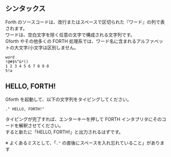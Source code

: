 ## シンタックス

Forth のソースコードは、改行またはスペースで区切られた『ワード』の列で表されます。  
ワードは、空白文字を除く任意の文字で構成される文字列です。  
Gforth やその他多くの FORTH 処理系では、ワード名に含まれるアルファベットの大文字/小文字は区別しません。

```
word
!@#$%^&*()
1 2 3 4 5 6 7 8 9 0
5!a
```

## HELLO, FORTH!

Gforth を起動して、以下の文字列をタイピングしてください。

```forth
." HELLO, FORTH!"
```

タイピングが完了すれば、エンターキーを押して FORTH インタプリタにそのコードを解釈させてください。  
すると新たに「HELLO, FORTH!」と出力されるはずです。

※ よくあるミスとして、「``."`` の直後にスペースを入れ忘れていること」があります
